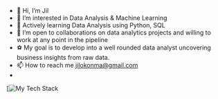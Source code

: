 - 👋 Hi, I’m Jil
- 👀 I’m interested in Data Analysis & Machine Learning
- 🌱 Actively learning Data Analysis using Python, SQL
- 💞️ I’m open to collaborations on data analytics projects and willing to work at any point in the pipeline
- ⚽ My goal is to develop into a well rounded data analyst uncovering business insights from raw data.
- 📫 How to reach me jilokonma@gmail.com
- 
[![My Tech Stack](https://github-readme-tech-stack.vercel.app/api/cards?align=center&lineCount=1&line1=python%2Cpython%2C566ec6%3Bsql%2Csql%2C6eabe5%3Bjupyter+notebook%2Cjupyter+notebook%2Cfdf037%3Banaconda%2Canaconda%2C30c728%3Bvs+code%2Cvisual+studio+code%2Cfa7cc9%3B)
<!---
CtrlJil/CtrlJil is a ✨ special ✨ repository because its `README.md` (this file) appears on your GitHub profile.
You can click the Preview link to take a look at your changes.
--->

